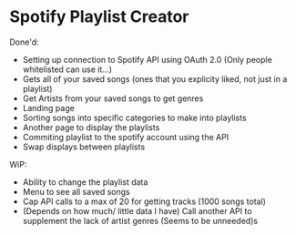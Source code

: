 # Spotify Playlist Creator

Done'd:
- Setting up connection to Spotify API using OAuth 2.0 (Only people whitelisted can use it...)
- Gets all of your saved songs (ones that you explicity liked, not just in a playlist)
- Get Artists from your saved songs to get genres
- Landing page
- Sorting songs into specific categories to make into playlists
- Another page to display the playlists
- Commiting playlist to the spotify account using the API
- Swap displays between playlists

WiP:
- Ability to change the playlist data
- Menu to see all saved songs
- Cap API calls to a max of 20 for getting tracks (1000 songs total)
- (Depends on how much/ little data I have) Call another API to supplement the lack of artist genres (Seems to be unneeded)s